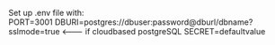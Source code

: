 Set up .env file with:<br />
PORT=3001
DBURI=postgres://dbuser:password@dburl/dbname?sslmode=true <--- if cloudbased postgreSQL
SECRET=defaultvalue

